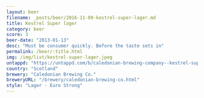 ```yaml
---
layout: beer
filename: _posts/beer/2016-11-09-kestrel-super-lager.md
title: Kestrel Super lager
category: beer
score: 3
beer-date: "2013-01-13"
desc: "Must be consumer quickly. Before the taste sets in"
permalink: /beer/:title.html
img: /img/list/kestrel-super-lager.jpeg
untappd: "https://untappd.com/b/caledonian-brewing-company--kestrel-super-premium/1572472"
country: "Scotland"
brewery: "Caledonian Brewing Co."
breweryURL: "/brewery/caledonian-brewing-co.html"
style: "Lager - Euro Strong"
---
```

